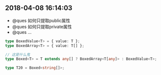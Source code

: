 ## 2018-04-08 16:14:03

* @ques 如何只提取public属性
* @ques 如何只提取private属性
* @ques ...

```ts
type BoxedValue<T> = { value: T };
type BoxedArray<T> = { value: T[] };

// 这是什么鬼
type Boxed<T> = T extends any[] ? BoxedArray<T[any]> : BoxedValue<T>;

type T20 = Boxed<string[]>;
```
